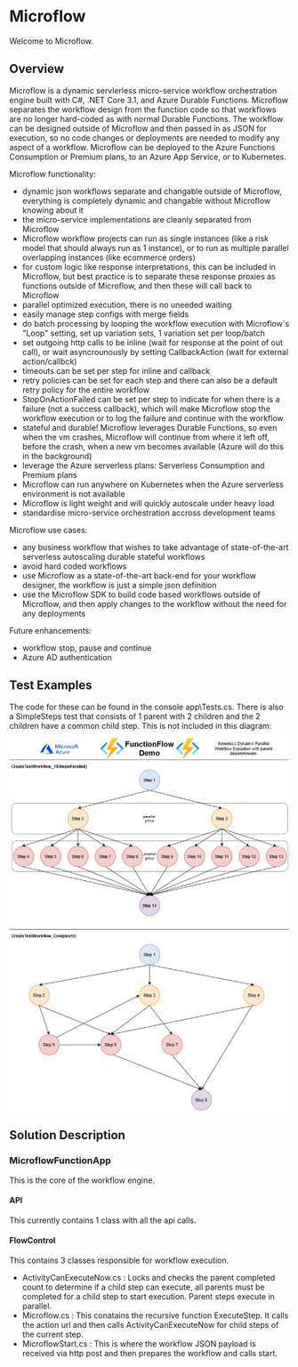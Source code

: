 # Microflow
Welcome to Microflow.

## Overview
Microflow is a dynamic servlerless micro-service workflow orchestration engine built with C#, .NET Core 3.1, and Azure Durable Functions. Microflow separates the workflow design from the function code so that workflows are no longer hard-coded as with normal Durable Functions. The workflow can be designed outside of Microflow and then passed in as JSON for execution, so no code changes or deployments are needed to modify any aspect of a workflow. Microflow can be deployed to the Azure Functions Consumption or Premium plans, to an Azure App Service, or to Kubernetes.

Microflow functionality:
- dynamic json workflows separate and changable outside of Microflow, everything is completely dynamic and changable without Microflow knowing about it
- the micro-service implementations are cleanly separated from Microflow
- Microflow workflow projects can run as single instances (like a risk model that should always run as 1 instance), or to run as multiple parallel overlapping instances (like ecommerce orders)
- for custom logic like response interpretations, this can be included in Microflow, but best practice is to separate these response proxies as functions outside of Microflow, and then these will call back to Microflow
- parallel optimized execution, there is no uneeded waiting
- easily manage step configs with merge fields
- do batch processing by looping the workflow execution with Microflow`s "Loop" setting, set up variation sets, 1 variation set per loop/batch
- set outgoing http calls to be inline (wait for response at the point of out call), or wait asyncrounously by setting CallbackAction (wait for external action/callbck)
- timeouts can be set per step for inline and callback
- retry policies can be set for each step and there can also be a default retry policy for the entire workflow
- StopOnActionFailed can be set per step to indicate for when there is a failure (not a success callback), which will make Microflow stop the workflow execution or to log the failure and continue with the workflow
- stateful and durable! Microflow leverages Durable Functions, so even when the vm crashes, Microflow will continue from where it left off, before the crash, when a new vm becomes available (Azure will do this in the background)
- leverage the Azure serverless plans: Serverless Consumption and Premium plans
- Microflow can run anywhere on Kubernetes when the Azure serverless environment is not available
- Microflow is light weight and will quickly autoscale under heavy load
- standardise micro-service orchestration accross development teams

Microflow use cases:
- any business workflow that wishes to take advantage of state-of-the-art serverless autoscaling durable stateful workflows
- avoid hard coded workflows
- use Microflow as a state-of-the-art back-end for your workflow designer, the workflow is just a simple json definition
- use the Microflow SDK to build code based workflows outside of Microflow, and then apply changes to the workflow without the need for any deployments

Future enhancements:
- workflow stop, pause and continue
- Azure AD authentication

## Test Examples
The code for these can be found in the console app\Tests.cs. There is also a SimpleSteps test that consists of 1 parent with 2 children and the 2 children have a common child step. This is not included in this diagram:

![2 Test cases](https://github.com/andre-maree/Microflow/blob/master/Test%20Workflows.png)

## Solution Description

### MicroflowFunctionApp
This is the core of the workflow engine.

#### API
This currently contains 1 class with all the api calls.

#### FlowControl
This contains 3 classes responsible for workflow execution.
  * ActivityCanExecuteNow.cs : Locks and checks the parent completed count to determine if a child step can execute, all parents must be completed for a child step to       start execution. Parent steps execute in parallel.
  * Microflow.cs : This conatains the recursive function ExecuteStep. It calls the action url and then calls ActivityCanExecuteNow for child steps of the current step.
  * MicroflowStart.cs : This is where the workflow JSON payload is received via http post and then prepares the workflow and calls start.

